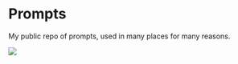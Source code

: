 # Prompts

My public repo of prompts, used in many places for many reasons.

![](https://i.redd.it/oe1e3s3r5njd1.jpeg)
